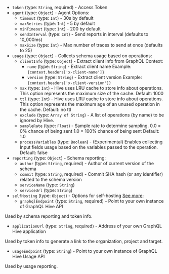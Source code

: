 
* `token` (type: `String`, required) - Access Token
* `agent` (type: `Object`) - Agent Options: 
  * `timeout` (type: `Int`) - 30s by default
  * `maxRetries` (type: `Int`) - 5 by default
  * `minTimeout` (type: `Int`) - 200 by default
  * `sendInterval` (type: `Int`) - Send reports in interval (defaults to 10_000ms)
  * `maxSize` (type: `Int`) - Max number of traces to send at once (defaults to 25)
* `usage` (type: `Object`) - Collects schema usage based on operations: 
  * `clientInfo` (type: `Object`) - Extract client info from GraphQL Context: 
    * `name` (type: `String`) - Extract client name
Example: `{context.headers['x-client-name']}`
    * `version` (type: `String`) - Extract client version
Example: `{context.headers['x-client-version']}`
  * `max` (type: `Int`) - Hive uses LRU cache to store info about operations.
This option represents the maximum size of the cache.
Default: 1000
  * `ttl` (type: `Int`) - Hive uses LRU cache to store info about operations.
This option represents the maximum age of an unused operation in the cache.
Default: no ttl
  * `exclude` (type: `Array of String`) - A list of operations (by name) to be ignored by Hive.
  * `sampleRate` (type: `Float`) - Sample rate to determine sampling.
0.0 = 0% chance of being sent
1.0 = 100% chance of being sent
Default: 1.0
  * `processVariables` (type: `Boolean`) - (Experimental) Enables collecting Input fields usage based on the variables passed to the operation.
Default: false
* `reporting` (type: `Object`) - Schema reporting: 
  * `author` (type: `String`, required) - Author of current version of the schema
  * `commit` (type: `String`, required) - Commit SHA hash (or any identifier) related to the schema version
  * `serviceName` (type: `String`)
  * `serviceUrl` (type: `String`)
* `selfHosting` (type: `Object`) - Options for self-hosting
[See more](https://github.com/kamilkisiela/graphql-hive/tree/main/packages/libraries/client#self-hosting): 
  * `graphqlEndpoint` (type: `String`, required) - Point to your own instance of GraphQL Hive API

Used by schema reporting and token info.
  * `applicationUrl` (type: `String`, required) - Address of your own GraphQL Hive application

Used by token info to generate a link to the organization, project and target.
  * `usageEndpoint` (type: `String`) - Point to your own instance of GraphQL Hive Usage API

Used by usage reporting.